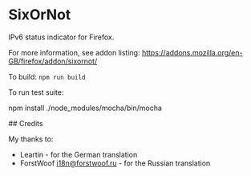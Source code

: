 SixOrNot
========

IPv6 status indicator for Firefox.

For more information, see addon listing: https://addons.mozilla.org/en-GB/firefox/addon/sixornot/


To build: ```npm run build```


To run test suite:

npm install
./node_modules/mocha/bin/mocha


## Credits

My thanks to:

 * Leartin - for the German translation
 * ForstWoof <i18n@forstwoof.ru> - for the Russian translation

